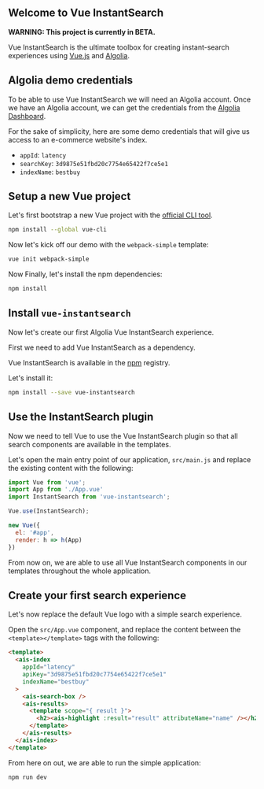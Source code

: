 ## Welcome to Vue InstantSearch

**WARNING: This project is currently in BETA.**

Vue InstantSearch is the ultimate toolbox for creating instant-search
experiences using [Vue.js](https://vuejs.org/) and [Algolia](https://www.algolia.com/).

## Algolia demo credentials

To be able to use Vue InstantSearch we will need an Algolia account. Once we have an Algolia account, we can get
the credentials from the [Algolia Dashboard](https://www.algolia.com/api-keys).

For the sake of simplicity, here are some demo credentials that will give us access to
an e-commerce website's index.

 - `appId`: `latency`
 - `searchKey`: `3d9875e51fbd20c7754e65422f7ce5e1`
 - `indexName`: `bestbuy`

## Setup a new Vue project

Let's first bootstrap a new Vue project with the [official CLI tool](https://vuejs.org/v2/guide/installation.html#CLI).

```sh
npm install --global vue-cli
```

Now let's kick off our demo with the `webpack-simple` template:

```sh
vue init webpack-simple
```

Now Finally, let's install the npm dependencies:

```sh
npm install
```

## Install `vue-instantsearch`

Now let's create our first Algolia Vue InstantSearch experience.

First we need to add Vue InstantSearch as a dependency.

Vue InstantSearch is available in the [npm](https://www.npmjs.com) registry.

Let's install it:

```sh
npm install --save vue-instantsearch
```

## Use the InstantSearch plugin

Now we need to tell Vue to use the Vue InstantSearch plugin so that all search
components are available in the templates.

Let's open the main entry point of our application, `src/main.js` and replace the existing content with the following:

```js
import Vue from 'vue';
import App from './App.vue'
import InstantSearch from 'vue-instantsearch';

Vue.use(InstantSearch);

new Vue({
  el: '#app',
  render: h => h(App)
})

```

From now on, we are able to use all Vue InstantSearch components in our templates throughout the whole application.

## Create your first search experience

Let's now replace the default Vue logo with a simple search experience.

Open the `src/App.vue` component, and replace the content between the `<template></template>` tags with the following:

```html
<template>
  <ais-index
    appId="latency"
    apiKey="3d9875e51fbd20c7754e65422f7ce5e1"
    indexName="bestbuy"
  >
    <ais-search-box />
    <ais-results>
      <template scope="{ result }">
        <h2><ais-highlight :result="result" attributeName="name" /></h2>
      </template>
    </ais-results>
  </ais-index>
</template>
```

From here on out, we are able to run the simple application:

```sh
npm run dev
```
